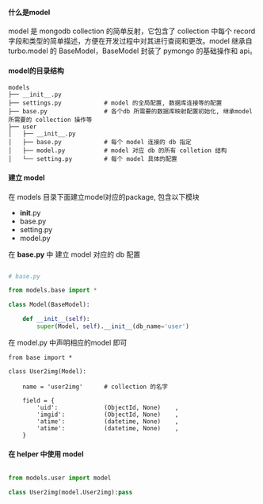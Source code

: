 #### 什么是model

model 是 mongodb collection 的简单反射，它包含了 collection 中每个 record 字段和类型的简单描述，方便在开发过程中对其进行查阅和更改。model 继承自turbo.model 的 BaseModel，BaseModel 封装了 pymongo 的基础操作和 api。


#### model的目录结构

```
models
├── __init__.py         
├── settings.py            # model 的全局配置, 数据库连接等的配置
├── base.py                # 各个db 所需要的数据库映射配置初始化, 继承model所需要的 collection 操作等
├── user                   
│   ├── __init__.py
│   ├── base.py            # 每个 model 连接的 db 指定
│   ├── model.py           # model 对应 db 的所有 colletion 结构
│   └── setting.py         # 每个 model 具体的配置

```


#### 建立 model

在 models 目录下面建立model对应的package, 包含以下模块

* __init__.py
* base.py
* setting.py
* model.py


在 **base.py** 中 建立 model 对应的 db 配置

```python

# base.py 

from models.base import * 

class Model(BaseModel):

    def __init__(self):
        super(Model, self).__init__(db_name='user')

```


在 model.py 中声明相应的model 即可

```
from base import *

class User2img(Model): 

    name = 'user2img'      # collection 的名字

    field = {
        'uid':             (ObjectId, None)    ,
        'imgid':           (ObjectId, None)    ,
        'atime':           (datetime, None)    ,
        'atime':           (datetime, None)    ,
    }

```

#### 在 helper 中使用 model

```python

from models.user import model

class User2img(model.User2img):pass

```
